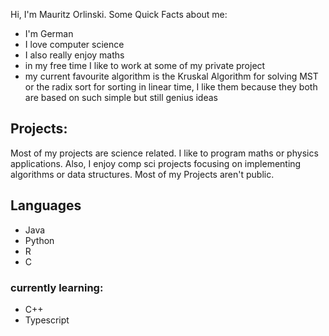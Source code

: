 Hi, I'm Mauritz Orlinski. Some Quick Facts about me:
- I'm German
- I love computer science 
- I also really enjoy maths
- in my free time I like to work at some of my private project
- my current favourite algorithm is the Kruskal Algorithm for solving MST or the radix sort for sorting in linear time, I like them because they both are based on such simple but still genius ideas  

## Projects:
Most of my projects are science related. I like to program maths or physics applications. Also, I enjoy comp sci projects focusing on implementing algorithms or data structures.
Most of my Projects aren't public. 

## Languages
- Java
- Python
- R
- C

### currently learning:
- C++
- Typescript
